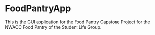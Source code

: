 # FoodPantryApp
This is the GUI application for the Food Pantry Capstone Project for the NWACC Food Pantry of the Student Life Group.
